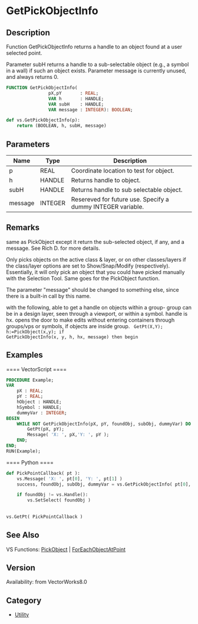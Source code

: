 # GetPickObjectInfo

## Description
Function GetPickObjectInfo returns a handle to an object found at a user selected point. 

Parameter subH returns a handle to a sub-selectable object (e.g., a symbol in a wall) if such an object exists. Parameter message is currently unused, and always returns 0.

```pascal
FUNCTION GetPickObjectInfo(
				pX,pY       : REAL;
				VAR h       : HANDLE;
				VAR subH    : HANDLE;
				VAR message : INTEGER): BOOLEAN;
```

```python
def vs.GetPickObjectInfo(p):
    return (BOOLEAN, h, subH, message)
```

## Parameters
|Name|Type|Description|
|---|---|---|
|p|REAL|Coordinate location to test for object.|
|h|HANDLE|Returns handle to object.|
|subH|HANDLE|Returns handle to sub selectable object.|
|message|INTEGER|Resereved for future use. Specify a dummy INTEGER variable.|

## Remarks
same as PickObject except it return the sub-selected object, if any, and a message.  See Rich D. for more details.


Only picks objects on the active class & layer, or on other classes/layers if the class/layer options are set to Show/Snap/Modify (respectively). Essentially, it will only pick an object that you could have picked manually with the Selection Tool. Same goes for the PickObject function.

The parameter "message" should be changed to something else, since there is a built-in call by this name.

with the following, able to get a handle on objects within a group- group can be in a design layer, seen through a viewport, or within a symbol.  handle is hx.  opens the door to make edits without entering containers through groups/vps or symbols, if objects are inside group.
<code lang="pas">
GetPt(X,Y);
h:=PickObject(x,y);
if GetPickObjectInfo(x, y, h, hx, message) then begin
</code>

## Examples
==== VectorScript ====
```pascal
PROCEDURE Example;
VAR
    pX : REAL;
    pY : REAL;
    hObject : HANDLE;
    hSymbol : HANDLE;
    dummyVar : INTEGER;
BEGIN
    WHILE NOT GetPickObjectInfo(pX, pY, foundObj, subObj, dummyVar) DO BEGIN
        GetPt(pX, pY);
        Message( 'X: ', pX,'Y: ', pY );
    END;
END;
RUN(Example);
```
==== Python ====
```python
def PickPointCallback( pt ):
    vs.Message( 'X: ', pt[0], 'Y: ', pt[1] )
    success, foundObj, subObj, dummyVar = vs.GetPickObjectInfo( pt[0], pt[1] )

    if foundObj != vs.Handle():
        vs.SetSelect( foundObj )
	
	
vs.GetPt( PickPointCallback )
```

## See Also
VS Functions:
[PickObject](PickObject.md) 
| [ForEachObjectAtPoint](ForEachObjectAtPoint.md)

## Version
Availability: from VectorWorks8.0

## Category
* [Utility](../Categories/Utility.md)
